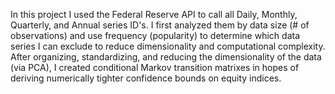 In this project I used the Federal Reserve API to call all Daily, Monthly, Quarterly, and Annual series ID's. I first analyzed them by data size (# of observations) and use frequency (popularity) to determine which data series I can exclude to reduce dimensionality and computational complexity. After organizing, standardizing, and reducing the dimensionality of the data (via PCA), I created conditional Markov transition matrixes in hopes of deriving numerically tighter confidence bounds on equity indices.
